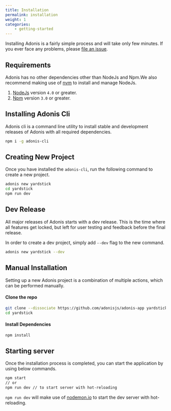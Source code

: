 ```yaml
---
title: Installation
permalink: installation
weight: 1
categories:
	- getting-started
---
```


Installing Adonis is a fairly simple process and will take only few minutes. If you ever face any problems, please [file an issue](https://github.com/adonisjs/adonis-framework/issues).

## Requirements

Adonis has no other dependencies other than NodeJs and Npm.We also recommend making use of [nvm](https://github.com/creationix/nvm) to install and manage NodeJs.

1. [NodeJs](https://nodejs.org/en/) version `4.0` or greater.
2. [Npm](https://www.npmjs.org/) version `3.0` or greater.

## Installing Adonis Cli

Adonis cli is a command line utility to install stable and development releases of Adonis with all required dependencies.

```bash
npm i -g adonis-cli
```

## Creating New Project

Once you have installed the `adonis-cli`, run the following command to create a new project.

```bash
adonis new yardstick
cd yardstick
npm run dev
```

## Dev Release

All major releases of Adonis starts with a dev release. This is the time where all features get locked, but left for user testing and feedback before the final release.

In order to create a dev project, simply add `--dev` flag to the new command.

```bash
adonis new yardstick --dev
```

## Manual Installation

Setting up a new Adonis project is a combination of multiple actions, which can be performed manually.

#### Clone the repo

```bash
git clone --dissociate https://github.com/adonisjs/adonis-app yardstick
cd yardstick
```

#### Install Dependencies

```bash
npm install
```


## Starting server

Once the installation process is completed, you can start the application by using below commands.

```bash
npm start
// or
npm run dev // to start server with hot-reloading
```

`npm run dev` will make use of [nodemon.io](http://nodemon.io/) to start the dev server with hot-reloading. 